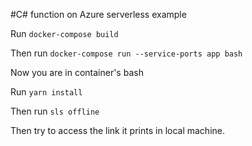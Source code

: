 #C# function on Azure serverless example

Run ```docker-compose build```

Then run ```docker-compose run --service-ports app bash```

Now you are in container's bash

Run ```yarn install```

Then run ```sls offline```

Then try to access the link it prints in local machine.